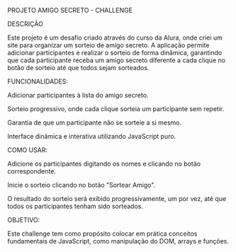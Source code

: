 PROJETO AMIGO SECRETO - CHALLENGE

DESCRIÇÃO

Este projeto é um desafio criado através do curso da Alura, onde criei um site para organizar um sorteio de amigo secreto. A aplicação permite adicionar participantes e realizar o sorteio de forma dinâmica, garantindo que cada participante receba um amigo secreto diferente a cada clique no botão de sorteio até que todos sejam sorteados.

FUNCIONALIDADES:

Adicionar participantes à lista do amigo secreto.

Sorteio progressivo, onde cada clique sorteia um participante sem repetir.

Garantia de que um participante não se sorteie a si mesmo.

Interface dinâmica e interativa utilizando JavaScript puro.

COMO USAR:

Adicione os participantes digitando os nomes e clicando no botão correspondente.

Inicie o sorteio clicando no botão "Sortear Amigo".

O resultado do sorteio será exibido progressivamente, um por vez, até que todos os participantes tenham sido sorteados.

OBJETIVO: 

Este challenge tem como propósito colocar em prática conceitos fundamentais de JavaScript, como manipulação do DOM, arrays e funções.

